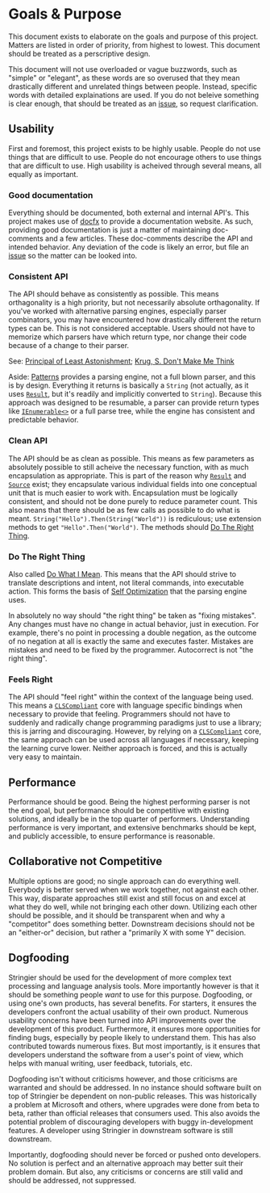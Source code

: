 # Goals & Purpose

This document exists to elaborate on the goals and purpose of this project. Matters are listed in order of priority, from highest to lowest. This document should be treated as a perscriptive design.

This document will not use overloaded or vague buzzwords, such as "simple" or "elegant", as these words are so overused that they mean drastically different and unrelated things between people. Instead, specific words with detailed explainations are used. If you do not beleive something is clear enough, that should be treated as an [issue](https://github.com/Entomy/Stringier/issues/new/choose), so request clarification.

## Usability

First and foremost, this project exists to be highly usable. People do not use things that are difficult to use. People do not encourage others to use things that are difficult to use. High usability is acheived through several means, all equally as important.

### Good documentation

Everything should be documented, both external and internal API's. This project makes use of [docfx](https://github.com/dotnet/docfx) to provide a documentation website. As such, providing good documentation is just a matter of maintaining doc-comments and a few articles. These doc-comments describe the API and intended behavior. Any deviation of the code is likely an error, but file an [issue](https://github.com/Entomy/Stringier/issues/new/choose) so the matter can be looked into.

### Consistent API

The API should behave as consistently as possible. This means orthagonality is a high priority, but not necessarily absolute orthagonality. If you've worked with alternative parsing engines, especially parser combinators, you may have encountered how drastically different the return types can be. This is not considered acceptable. Users should not have to memorize which parsers have which return type, nor change their code because of a change to their parser.

See: [Principal of Least Astonishment](https://en.wikipedia.org/wiki/Principle_of_least_astonishment); [Krug, S. Don't Make Me Think](http://www.sensible.com/dmmt.html)

Aside: [Patterns](https://github.com/Entomy/Stringier/tree/master/Patterns) provides a parsing engine, not a full blown parser, and this is by design. Everything it returns is basically a `String` (not actually, as it uses [`Result`](https://entomy.github.io/Stringier/api/Stringier.Patterns.Result.html), but it's readily and implicitly converted to `String`). Because this approach was designed to be resumable, a parser can provide return types like [`IEnumerable<>`](https://docs.microsoft.com/en-us/dotnet/api/system.collections.generic.ienumerable-1) or a full parse tree, while the engine has consistent and predictable behavior.

### Clean API

The API should be as clean as possible. This means as few parameters as absolutely possible to still acheive the necessary function, with as much encapsulation as appropriate. This is part of the reason why [`Result`](https://entomy.github.io/Stringier/api/Stringier.Patterns.Result.html) and [`Source`](https://entomy.github.io/Stringier/api/Stringier.Patterns.Source.html) exist; they encapsulate various individual fields into one conceptual unit that is much easier to work with. Encapsulation must be logically consistent, and should not be done purely to reduce parameter count. This also means that there should be as few calls as possible to do what is meant. `String("Hello").Then(String("World"))` is rediculous; use extension methods to get `"Hello".Then("World")`. The methods should [Do The Right Thing](https://en.wikipedia.org/wiki/DWIM).

### Do The Right Thing

Also called [Do What I Mean](https://en.wikipedia.org/wiki/DWIM). This means that the API should strive to translate descriptions and intent, not literal commands, into executable action. This forms the basis of [Self Optimization](https://entomy.github.io/Stringier/articles/patterns-optimization.html) that the parsing engine uses.

In absolutely no way should "the right thing" be taken as "fixing mistakes". Any changes must have no change in actual behavior, just in execution. For example, there's no point in processing a double negation, as the outcome of no negation at all is exactly the same and executes faster. Mistakes are mistakes and need to be fixed by the programmer. Autocorrect is not "the right thing".

### Feels Right

The API should "feel right" within the context of the language being used. This means a [`CLSCompliant`](https://docs.microsoft.com/en-us/dotnet/api/system.clscompliantattribute) core with language specific bindings when necessary to provide that feeling. Programmers should not have to suddenly and radically change programming paradigms just to use a library; this is jarring and discouraging. However, by relying on a [`CLSCompliant`](https://docs.microsoft.com/en-us/dotnet/api/system.clscompliantattribute) core, the same approach can be used across all languages if necessary, keeping the learning curve lower. Neither approach is forced, and this is actually very easy to maintain.

## Performance

Performance should be good. Being the highest performing parser is not the end goal, but performance should be competitive with existing solutions, and ideally be in the top quarter of performers. Understanding performance is very important, and extensive benchmarks should be kept, and publicly accessible, to ensure performance is reasonable.

## Collaborative not Competitive

Multiple options are good; no single approach can do everything well. Everybody is better served when we work together, not against each other. This way, disparate approaches still exist and still focus on and excel at what they do well, while not bringing each other down. Utilizing each other should be possible, and it should be transparent when and why a "competitor" does something better. Downstream decisions should not be an "either-or" decision, but rather a "primarily X with some Y" decision.

## Dogfooding

Stringier should be used for the development of more complex text processing and language analysis tools. More importantly however is that it should be something people _want_ to use for this purpose. Dogfooding, or using one's own products, has several benefits. For starters, it ensures the developers confront the actual usability of their own product. Numerous usability concerns have been turned into API improvements over the development of this product. Furthermore, it ensures more opportunities for finding bugs, especially by people likely to understand them. This has also contributed towards numerous fixes. But most importantly, is it ensures that developers understand the software from a user's point of view, which helps with manual writing, user feedback, tutorials, etc.

Dogfooding isn't without criticisms however, and those criticisms are warranted and should be addressed. In no instance should software built on top of Stringier be dependent on non-public releases. This was historically a problem at Microsoft and others, where upgrades were done from beta to beta, rather than official releases that consumers used. This also avoids the potential problem of discouraging developers with buggy in-development features. A developer using Stringier in downstream software is still downstream.

Importantly, dogfooding should never be forced or pushed onto developers. No solution is perfect and an alternative approach may better suit their problem domain. But also, any criticisms or concerns are still valid and should be addressed, not suppressed.
